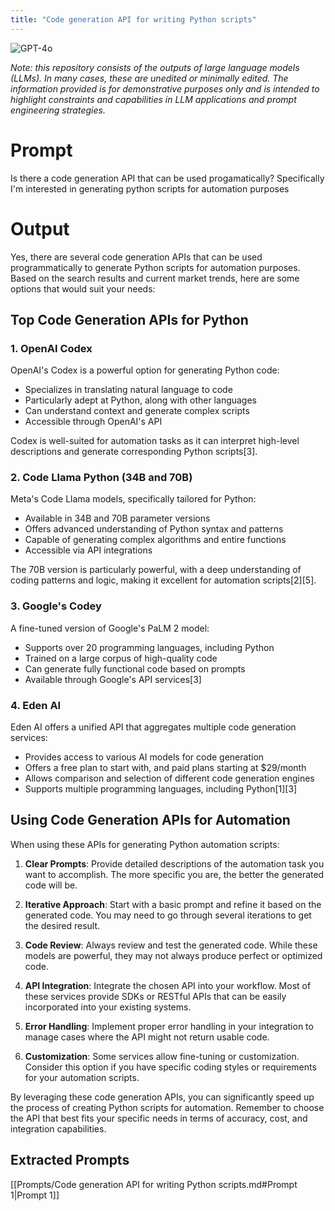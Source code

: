 ```yaml
---
title: "Code generation API for writing Python scripts"
---
```

![GPT-4o](https://img.shields.io/badge/GPT--4o-3333FF?style=for-the-badge&logo=openai&logoColor=white)



*Note: this repository consists of the outputs of large language models (LLMs). In many cases, these are unedited or minimally edited. The information provided is for demonstrative purposes only and is intended to highlight constraints and capabilities in LLM applications and prompt engineering strategies.*


# Prompt

Is there a code generation API that can be used progamatically? Specifically I'm interested in generating python scripts for automation purposes

# Output

Yes, there are several code generation APIs that can be used programmatically to generate Python scripts for automation purposes. Based on the search results and current market trends, here are some options that would suit your needs:

## Top Code Generation APIs for Python

### 1. OpenAI Codex

OpenAI's Codex is a powerful option for generating Python code:

- Specializes in translating natural language to code
- Particularly adept at Python, along with other languages
- Can understand context and generate complex scripts
- Accessible through OpenAI's API

Codex is well-suited for automation tasks as it can interpret high-level descriptions and generate corresponding Python scripts[3].

### 2. Code Llama Python (34B and 70B)

Meta's Code Llama models, specifically tailored for Python:

- Available in 34B and 70B parameter versions
- Offers advanced understanding of Python syntax and patterns
- Capable of generating complex algorithms and entire functions
- Accessible via API integrations

The 70B version is particularly powerful, with a deep understanding of coding patterns and logic, making it excellent for automation scripts[2][5].

### 3. Google's Codey

A fine-tuned version of Google's PaLM 2 model:

- Supports over 20 programming languages, including Python
- Trained on a large corpus of high-quality code
- Can generate fully functional code based on prompts
- Available through Google's API services[3]

### 4. Eden AI

Eden AI offers a unified API that aggregates multiple code generation services:

- Provides access to various AI models for code generation
- Offers a free plan to start with, and paid plans starting at $29/month
- Allows comparison and selection of different code generation engines
- Supports multiple programming languages, including Python[1][3]

## Using Code Generation APIs for Automation

When using these APIs for generating Python automation scripts:

1. **Clear Prompts**: Provide detailed descriptions of the automation task you want to accomplish. The more specific you are, the better the generated code will be.

2. **Iterative Approach**: Start with a basic prompt and refine it based on the generated code. You may need to go through several iterations to get the desired result.

3. **Code Review**: Always review and test the generated code. While these models are powerful, they may not always produce perfect or optimized code.

4. **API Integration**: Integrate the chosen API into your workflow. Most of these services provide SDKs or RESTful APIs that can be easily incorporated into your existing systems.

5. **Error Handling**: Implement proper error handling in your integration to manage cases where the API might not return usable code.

6. **Customization**: Some services allow fine-tuning or customization. Consider this option if you have specific coding styles or requirements for your automation scripts.

By leveraging these code generation APIs, you can significantly speed up the process of creating Python scripts for automation. Remember to choose the API that best fits your specific needs in terms of accuracy, cost, and integration capabilities.





## Extracted Prompts
[[Prompts/Code generation API for writing Python scripts.md#Prompt 1|Prompt 1]]
